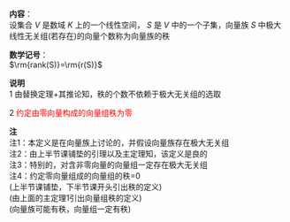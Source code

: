 **内容**：  
设集合 $V$ 是数域 $K$ 上的一个线性空间， $S$ 是 $V$ 中的一个子集，向量族 $S$ 中极大线性无关组(若存在)的向量个数称为向量族的秩  
  
**数学记号**：  
 $\rm{rank(S)}=\rm{r(S)}$   
  
**说明**  
1 由替换定理+其推论知，秩的个数不依赖于极大无关组的选取  
  
2 <font color=red>约定由零向量构成的向量组秩为零</font>  
  
**注**  
注1：本定义是在向量族上讨论的，并假设向量族存在极大无关组  
注2：由上半节课铺垫的引理以及主定理知，该定义是良的  
注3：特别的，对含非零向量的向量组一定存在极大无关组  
注4：约定零向量组成的向量组的秩=0  
(上半节课铺垫，下半节课开头引出秩的定义)  
(由上面的主定理1引出向量组秩的定义)  
(向量族可能有秩，向量组一定有秩)  
